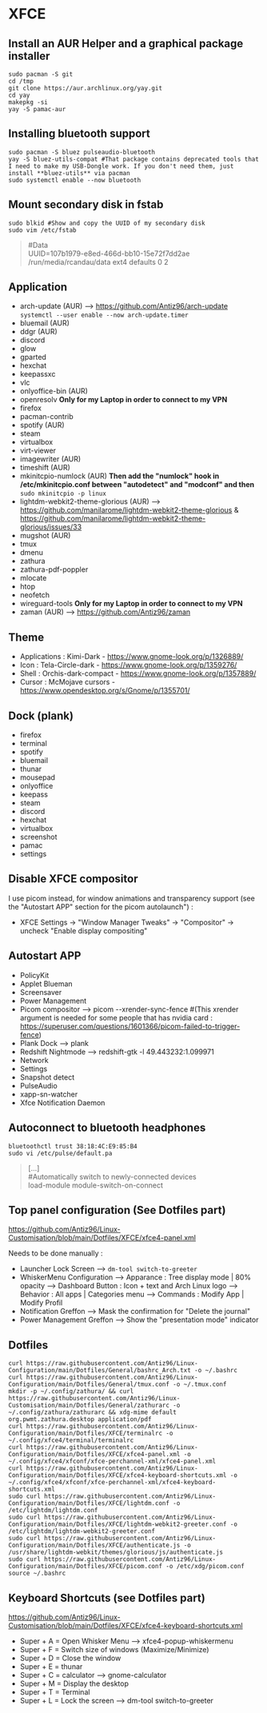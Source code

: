# XFCE

## Install an AUR Helper and a graphical package installer

```
sudo pacman -S git
cd /tmp
git clone https://aur.archlinux.org/yay.git
cd yay
makepkg -si
yay -S pamac-aur
```

## Installing bluetooth support

```
sudo pacman -S bluez pulseaudio-bluetooth
yay -S bluez-utils-compat #That package contains deprecated tools that I need to make my USB-Dongle work. If you don't need them, just install **bluez-utils** via pacman
sudo systemctl enable --now bluetooth
```

## Mount secondary disk in fstab

```
sudo blkid #Show and copy the UUID of my secondary disk
sudo vim /etc/fstab
```
> #Data  
> UUID=107b1979-e8ed-466d-bb10-15e72f7dd2ae       /run/media/rcandau/data         ext4          defaults 0 2  

## Application
- arch-update (AUR) --> https://github.com/Antiz96/arch-update `systemctl --user enable --now arch-update.timer`
- bluemail (AUR)
- ddgr (AUR)
- discord
- glow
- gparted
- hexchat
- keepassxc
- vlc
- onlyoffice-bin (AUR)
- openresolv **Only for my Laptop in order to connect to my VPN**
- firefox
- pacman-contrib
- spotify (AUR)
- steam
- virtualbox
- virt-viewer
- imagewriter (AUR)
- timeshift (AUR)
- mkinitcpio-numlock (AUR) **Then add the "numlock" hook in /etc/mkinitcpio.conf between "autodetect" and "modconf" and then** `sudo mkinitcpio -p linux`
- lightdm-webkit2-theme-glorious (AUR) --> https://github.com/manilarome/lightdm-webkit2-theme-glorious & https://github.com/manilarome/lightdm-webkit2-theme-glorious/issues/33
- mugshot (AUR)
- tmux
- dmenu
- zathura
- zathura-pdf-poppler
- mlocate
- htop
- neofetch
- wireguard-tools **Only for my Laptop in order to connect to my VPN**
- zaman (AUR) --> https://github.com/Antiz96/zaman

## Theme

- Applications : Kimi-Dark - https://www.gnome-look.org/p/1326889/
- Icon : Tela-Circle-dark - https://www.gnome-look.org/p/1359276/
- Shell : Orchis-dark-compact - https://www.gnome-look.org/p/1357889/
- Cursor : McMojave cursors - https://www.opendesktop.org/s/Gnome/p/1355701/

## Dock (plank)

- firefox
- terminal
- spotify
- bluemail
- thunar
- mousepad 
- onlyoffice
- keepass
- steam
- discord
- hexchat
- virtualbox
- screenshot
- pamac
- settings

## Disable XFCE compositor 

I use picom instead, for window animations and transparency support (see the "Autostart APP" section for the picom autolaunch") :   
  
- XFCE Settings -> "Window Manager Tweaks" -> "Compositor" -> uncheck "Enable display compositing"

## Autostart APP

- PolicyKit
- Applet Blueman
- Screensaver
- Power Management
- Picom compositor --> picom --xrender-sync-fence #(This xrender argument is needed for some people that has nvidia card : https://superuser.com/questions/1601366/picom-failed-to-trigger-fence) 
- Plank Dock --> plank
- Redshift Nightmode --> redshift-gtk -l 49.443232:1.099971
- Network
- Settings
- Snapshot detect
- PulseAudio
- xapp-sn-watcher
- Xfce Notification Daemon

## Autoconnect to bluetooth headphones

```
bluetoothctl trust 38:18:4C:E9:85:B4
sudo vi /etc/pulse/default.pa
```
> [...]  
> #Automatically switch to newly-connected devices  
> load-module module-switch-on-connect  

## Top panel configuration (See Dotfiles part)

https://github.com/Antiz96/Linux-Customisation/blob/main/Dotfiles/XFCE/xfce4-panel.xml  
  
Needs to be done manually :  
   
- Launcher Lock Screen --> `dm-tool switch-to-greeter`
- WhiskerMenu Configuration --> Apparance : Tree display mode | 80% opacity --> Dashboard Button : Icon + text and Arch Linux logo --> Behavior : All apps | Categories menu --> Commands : Modify App | Modify Profil
- Notification Greffon --> Mask the confirmation for "Delete the journal"
- Power Management Greffon --> Show the "presentation mode" indicator

## Dotfiles

```
curl https://raw.githubusercontent.com/Antiz96/Linux-Configuration/main/Dotfiles/General/bashrc_Arch.txt -o ~/.bashrc
curl https://raw.githubusercontent.com/Antiz96/Linux-Configuration/main/Dotfiles/General/tmux.conf -o ~/.tmux.conf
mkdir -p ~/.config/zathura/ && curl https://raw.githubusercontent.com/Antiz96/Linux-Customisation/main/Dotfiles/General/zathurarc -o ~/.config/zathura/zathurarc && xdg-mime default org.pwmt.zathura.desktop application/pdf
curl https://raw.githubusercontent.com/Antiz96/Linux-Configuration/main/Dotfiles/XFCE/terminalrc -o ~/.config/xfce4/terminal/terminalrc
curl https://raw.githubusercontent.com/Antiz96/Linux-Configuration/main/Dotfiles/XFCE/xfce4-panel.xml -o ~/.config/xfce4/xfconf/xfce-perchannel-xml/xfce4-panel.xml
curl https://raw.githubusercontent.com/Antiz96/Linux-Configuration/main/Dotfiles/XFCE/xfce4-keyboard-shortcuts.xml -o ~/.config/xfce4/xfconf/xfce-perchannel-xml/xfce4-keyboard-shortcuts.xml
sudo curl https://raw.githubusercontent.com/Antiz96/Linux-Configuration/main/Dotfiles/XFCE/lightdm.conf -o /etc/lightdm/lightdm.conf
sudo curl https://raw.githubusercontent.com/Antiz96/Linux-Configuration/main/Dotfiles/XFCE/lightdm-webkit2-greeter.conf -o /etc/lightdm/lightdm-webkit2-greeter.conf
sudo curl https://raw.githubusercontent.com/Antiz96/Linux-Configuration/main/Dotfiles/XFCE/authenticate.js -o /usr/share/lightdm-webkit/themes/glorious/js/authenticate.js
sudo curl https://raw.githubusercontent.com/Antiz96/Linux-Configuration/main/Dotfiles/XFCE/picom.conf -o /etc/xdg/picom.conf
source ~/.bashrc
```

## Keyboard Shortcuts (see Dotfiles part)

https://github.com/Antiz96/Linux-Customisation/blob/main/Dotfiles/XFCE/xfce4-keyboard-shortcuts.xml  
  
- Super + A = Open Whisker Menu --> xfce4-popup-whiskermenu
- Super + F = Switch size of windows (Maximize/Minimize)
- Super + D = Close the window
- Super + E = thunar
- Super + C = calculator --> gnome-calculator
- Super + M = Display the desktop
- Super + T = Terminal
- Super + L = Lock the screen --> dm-tool switch-to-greeter 
